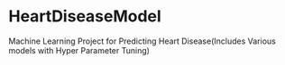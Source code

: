# HeartDiseaseModel
Machine Learning Project for Predicting Heart Disease(Includes Various models with Hyper Parameter Tuning)
